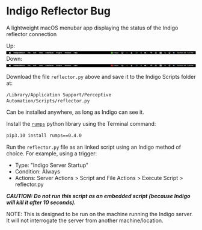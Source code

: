 # Indigo Reflector Bug
A lightweight macOS menubar app displaying the status of the Indigo reflector connection

Up: ![alt text](reflector_up.png)
Down:
![alt text](reflector_down.png)

Download the file `reflector.py` above and save it to the Indigo Scripts folder at:
```text
/Library/Application Support/Perceptive Automation/Scripts/reflector.py
```
Can be installed anywhere, as long as Indigo can see it.

Install the [`rumps`](https://github.com/jaredks/rumps) python library using the Terminal command:
```bash
pip3.10 install rumps==0.4.0
```

Run the `reflector.py` file as an linked script using an Indigo method of choice. For
example, using a trigger:
  * Type: "Indigo Server Startup"
  * Condition: Always
  * Actions: Server Actions > Script and File Actions > Execute Script > reflector.py

***CAUTION: Do not run this script as an embedded script (because Indigo will kill it after 10 seconds).***  

NOTE: This is designed to be run on the machine running the Indigo server. It will not interrogate the server from another machine/location.
